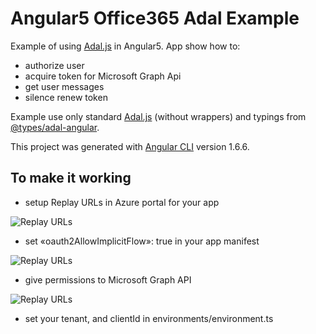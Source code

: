 # Angular5 Office365 Adal Example

Example of using [Adal.js](https://github.com/AzureAD/azure-activedirectory-library-for-js) in Angular5. App show how to:
- authorize user
- acquire token for Microsoft Graph Api
- get user messages
- silence renew token

Example use only standard [Adal.js](https://github.com/AzureAD/azure-activedirectory-library-for-js) (without wrappers) and typings from [@types/adal-angular](https://www.npmjs.com/package/@types/adal-angular).


This project was generated with [Angular CLI](https://github.com/angular/angular-cli) version 1.6.6.

## To make it working

- setup Replay URLs in Azure portal for your app

![Replay URLs](https://i.imgur.com/qcym6os.png)

- set «oauth2AllowImplicitFlow»: true in your app manifest

![Replay URLs](https://hsto.org/getpro/habr/post_images/a8c/006/3e7/a8c0063e715f028d87c699b509c077a1.png)

- give permissions to Microsoft Graph API

![Replay URLs](https://habrastorage.org/getpro/habr/post_images/577/90d/18d/57790d18d896fc12f972e381e7cee382.png)

- set your tenant, and clientId in environments/environment.ts
